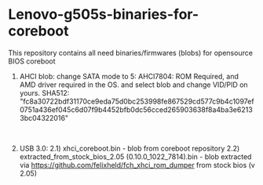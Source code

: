 # Lenovo-g505s-binaries-for-coreboot
This repository contains all need binaries/firmwares (blobs) for opensource BIOS coreboot
<br>

1) AHCI blob: change SATA mode to 5: AHCI7804: ROM Required, and AMD driver required in the OS. and select blob and change VID/PID on yours. SHA512: "fc8a30722bdf31170ce9eda75d0bc253998fe867529cd577c9b4c1097ef0751a436ef045c6d07f9b4452bfb0dc56cced265903638f8a4ba3e62133bc04322016"
<br>

2) USB 3.0:
2.1) xhci_coreboot.bin - blob from coreboot repository
2.2) extracted_from_stock_bios_2.05 (0.10.0_1022_7814).bin - blob extracted via https://github.com/felixheld/fch_xhci_rom_dumper from stock bios (v 2.05)
